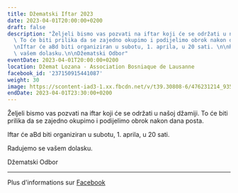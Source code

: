```yaml
---
title: Džematski Iftar 2023
date: 2023-04-01T20:00:00+0200
draft: false
description: "Željeli bismo vas pozvati na iftar koji će se održati u našoj džamiji.\
  \ To će biti prilika da se zajedno okupimo i podijelimo obrok nakon dana posta.\n\
  \nIftar će aBd biti organiziran u subotu, 1. aprila, u 20 sati. \n\nRadujemo se\
  \ vašem dolasku.\n\nDžematski Odbor"
eventDate: 2023-04-01T20:00:00+0200
location: Džemat Lozana - Association Bosniaque de Lausanne
facebook_id: '237150915441087'
weight: 30
image: https://scontent-iad3-1.xx.fbcdn.net/v/t39.30808-6/476231214_935500385377228_3500090740640109385_n.jpg?_nc_cat=101&ccb=1-7&_nc_sid=9e60e4&_nc_ohc=L4tCqndw-2QQ7kNvwHMPjx5&_nc_oc=Adl_NoKO5htIv_5sD5GfFT1MQtobwgSvl4IRHRO5-xGXlHrgRsIEupAoL6lA2uvxLH4&_nc_zt=23&_nc_ht=scontent-iad3-1.xx&edm=ABTKTjYEAAAA&_nc_gid=mHlmJt2Q7YXNMzApIsHY3Q&oh=00_AfXeNt83b_34dCnODpitkYze5bmaFHxTSDDKNsP6whrnWg&oe=68B1AEDA
endDate: 2023-04-01T23:30:00+0200
---
```


Željeli bismo vas pozvati na iftar koji će se održati u našoj džamiji. To će biti prilika da se zajedno okupimo i podijelimo obrok nakon dana posta.

Iftar će aBd biti organiziran u subotu, 1. aprila, u 20 sati. 

Radujemo se vašem dolasku.

Džematski Odbor

---

Plus d'informations sur [Facebook](https://facebook.com/events/237150915441087)